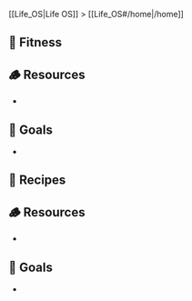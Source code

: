 [[Life_OS|Life OS]] > [[Life_OS#/home|/home]]

## 💪 Fitness

## 🪵 Resources

- 

## 🎯 Goals

- 

## 🍱 Recipes

## 🪵 Resources

- 

## 🎯 Goals

- 
